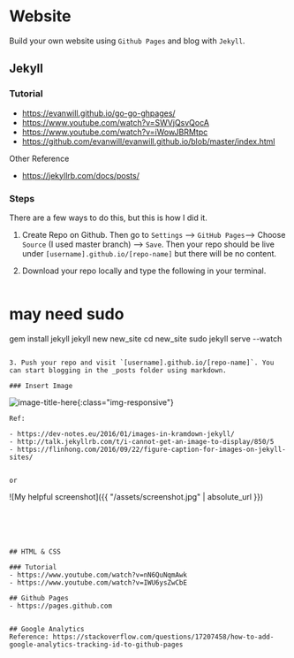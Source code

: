 # Website 

Build your own website using `Github Pages` and blog with `Jekyll`. 
 
## Jekyll 

### Tutorial 
- https://evanwill.github.io/go-go-ghpages/
- https://www.youtube.com/watch?v=SWVjQsvQocA
- https://www.youtube.com/watch?v=iWowJBRMtpc
- https://github.com/evanwill/evanwill.github.io/blob/master/index.html

Other Reference 

- https://jekyllrb.com/docs/posts/


### Steps

There are a few ways to do this, but this is how I did it. 

1. Create Repo on Github. Then go to `Settings` --> `GitHub Pages`--> Choose `Source` (I used master branch) --> `Save`. Then your repo should be live under `[username].github.io/[repo-name]` but there will be no content. 
2. Download your repo locally and type the following in your terminal. 

   ```
# may need sudo
gem install jekyll 
jekyll new new_site 
cd new_site
sudo jekyll serve --watch 
```

3. Push your repo and visit `[username].github.io/[repo-name]`. You can start blogging in the _posts folder using markdown. 

### Insert Image 
```
![image-title-here](/path/to/image.jpg){:class="img-responsive"}
```
Ref: 

- https://dev-notes.eu/2016/01/images-in-kramdown-jekyll/
- http://talk.jekyllrb.com/t/i-cannot-get-an-image-to-display/850/5
- https://flinhong.com/2016/09/22/figure-caption-for-images-on-jekyll-sites/


or 

```
![My helpful screenshot]({{ "/assets/screenshot.jpg" | absolute_url }})
```





## HTML & CSS 

### Tutorial 
- https://www.youtube.com/watch?v=nN6QuNqmAwk
- https://www.youtube.com/watch?v=IWU6ysZwCbE

## Github Pages 
- https://pages.github.com 


## Google Analytics 
Reference: https://stackoverflow.com/questions/17207458/how-to-add-google-analytics-tracking-id-to-github-pages